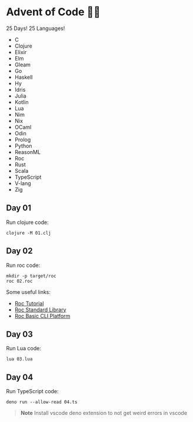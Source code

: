 # Advent of Code 🎁🎄

25 Days! 25 Languages!

* C
* Clojure
* Elixir
* Elm
* Gleam
* Go
* Haskell
* Hy
* Idris
* Julia
* Kotlin
* Lua
* Nim
* Nix
* OCaml
* Odin
* Prolog
* Python
* ReasonML
* Roc
* Rust
* Scala
* TypeScript
* V-lang
* Zig

## Day 01

Run clojure code:

```
clojure -M 01.clj
```

## Day 02

Run roc code:

```
mkdir -p target/roc
roc 02.roc
```

Some useful links:

* [Roc Tutorial](https://www.roc-lang.org/tutorial)
* [Roc Standard Library](https://www.roc-lang.org/builtins/str)
* [Roc Basic CLI Platform](https://www.roc-lang.org/packages/basic-cli/Http)

## Day 03

Run Lua code:

```
lua 03.lua
```

## Day 04

Run TypeScript code:

```
deno run --allow-read 04.ts
```
> **Note**
> Install vscode deno extension to not get weird errors in vscode
